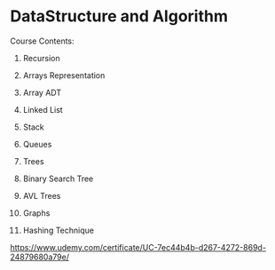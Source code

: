 # DataStructure and Algorithm 

Course Contents:

1. Recursion

2. Arrays Representation

3. Array ADT

4. Linked List

5. Stack

6. Queues

7. Trees

8. Binary Search Tree

9. AVL Trees

10. Graphs

11. Hashing Technique

https://www.udemy.com/certificate/UC-7ec44b4b-d267-4272-869d-24879680a79e/

